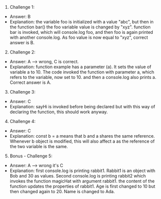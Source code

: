 1. Challenge 1:
  - Answer: 
  B
  - Explanation: 
the variable foo is initialized with a value "abc", but then in the function bar() the foo variable value is changed by "xyz". function bar is invoked, which will console.log foo, and then foo is again printed with another console.log. As foo value is now equal to "xyz", correct answer is B.

2. Challenge 2:
  - Answer: 
  A --> wrong, C is correct.
  - Explanation: 
  function example has a parameter (a). It sets the value of variable a to 10. The code invoked the function with parameter a, which refers to the variable, now set to 10. and then a console.log also prints a. Correct answer is A.


3. Challenge 3:
  - Answer: 
  C
  - Explanation: 
  sayHi is invoked before being declared but with this way of declaring the function, this should work anyway.


4. Challenge 4:
  - Answer: 
  C
  - Explanation: 
  const b = a means that b and a shares the same reference. Whenever b object is modified, this will also affect a as the reference of the two variable is the same. 


5. Bonus - Challenge 5:
  - Answer: 
  A --> wrong it's C
  - Explanation: 
  first console.log is printing rabbit1. Rabbit1 is an object with Bob and 30 as values. Second console.log is printing rabbit2 which invokes the function magicHat with argument rabbit1. the content of the function updates the properties of rabbit1. Age is first changed to 10 but then changed again to 20. Name is changed to Ada.
